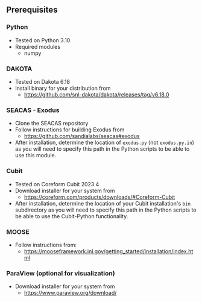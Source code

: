 ## Prerequisites
### Python
* Tested on Python 3.10
* Required modules
    * numpy
### DAKOTA
* Tested on Dakota 6.18
* Install binary for your distribution from 
    * https://github.com/snl-dakota/dakota/releases/tag/v6.18.0
### SEACAS - Exodus
* Clone the SEACAS repository
* Follow instructions for building Exodus from
    * https://github.com/sandialabs/seacas#exodus
* After installation, determine the location of `exodus.py` (not `exodus.py.in`) as you will need to specify this path in the Python scripts to be able to use this module.
### Cubit
* Tested on Coreform Cubit 2023.4
* Download installer for your system from 
    * https://coreform.com/products/downloads/#Coreform-Cubit
* After installation, determine the location of your Cubit installation's `bin` subdirectory as you will need to specify this path in the Python scripts to be able to use the Cubit-Python functionality.
### MOOSE
* Follow instructions from:
    * https://mooseframework.inl.gov/getting_started/installation/index.html
### ParaView (optional for visualization)
* Download installer for your system from
    * https://www.paraview.org/download/